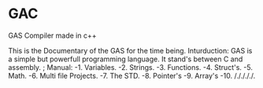 # GAC
GAS Compiler made in c++

This is the Documentary of the GAS for the time being.
Inturduction:
  GAS is a simple but powerfull programming language.
  It stand's between C and assembly.
;
Manual:
-1. Variables.
-2. Strings.
-3. Functions.
-4. Struct's.
-5. Math.
-6. Multi file Projects.
-7. The STD.
-8. Pointer's
-9. Array's
-10. /././././.

